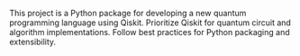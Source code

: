 <!-- Use this file to provide workspace-specific custom instructions to Copilot. For more details, visit https://code.visualstudio.com/docs/copilot/copilot-customization#_use-a-githubcopilotinstructionsmd-file -->

This project is a Python package for developing a new quantum programming language using Qiskit. Prioritize Qiskit for quantum circuit and algorithm implementations. Follow best practices for Python packaging and extensibility.
